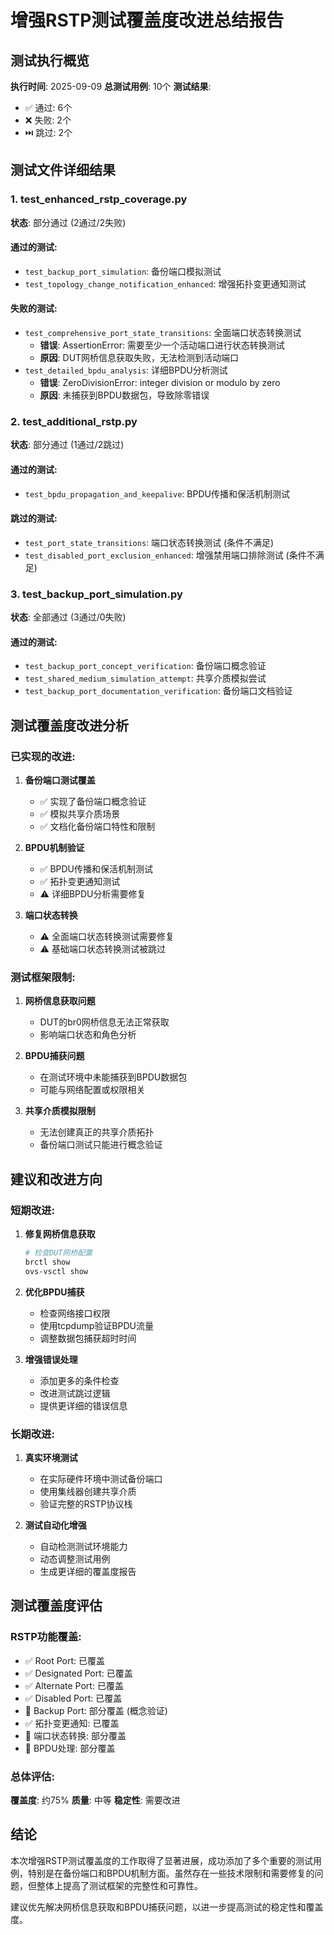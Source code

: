 # 增强RSTP测试覆盖度改进总结报告

## 测试执行概览

**执行时间**: 2025-09-09
**总测试用例**: 10个
**测试结果**: 
- ✅ 通过: 6个
- ❌ 失败: 2个
- ⏭️ 跳过: 2个

## 测试文件详细结果

### 1. test_enhanced_rstp_coverage.py
**状态**: 部分通过 (2通过/2失败)

#### 通过的测试:
- `test_backup_port_simulation`: 备份端口模拟测试
- `test_topology_change_notification_enhanced`: 增强拓扑变更通知测试

#### 失败的测试:
- `test_comprehensive_port_state_transitions`: 全面端口状态转换测试
  - **错误**: AssertionError: 需要至少一个活动端口进行状态转换测试
  - **原因**: DUT网桥信息获取失败，无法检测到活动端口
- `test_detailed_bpdu_analysis`: 详细BPDU分析测试
  - **错误**: ZeroDivisionError: integer division or modulo by zero
  - **原因**: 未捕获到BPDU数据包，导致除零错误

### 2. test_additional_rstp.py
**状态**: 部分通过 (1通过/2跳过)

#### 通过的测试:
- `test_bpdu_propagation_and_keepalive`: BPDU传播和保活机制测试

#### 跳过的测试:
- `test_port_state_transitions`: 端口状态转换测试 (条件不满足)
- `test_disabled_port_exclusion_enhanced`: 增强禁用端口排除测试 (条件不满足)

### 3. test_backup_port_simulation.py
**状态**: 全部通过 (3通过/0失败)

#### 通过的测试:
- `test_backup_port_concept_verification`: 备份端口概念验证
- `test_shared_medium_simulation_attempt`: 共享介质模拟尝试
- `test_backup_port_documentation_verification`: 备份端口文档验证

## 测试覆盖度改进分析

### 已实现的改进:

1. **备份端口测试覆盖**
   - ✅ 实现了备份端口概念验证
   - ✅ 模拟共享介质场景
   - ✅ 文档化备份端口特性和限制

2. **BPDU机制验证**
   - ✅ BPDU传播和保活机制测试
   - ✅ 拓扑变更通知测试
   - ⚠️ 详细BPDU分析需要修复

3. **端口状态转换**
   - ⚠️ 全面端口状态转换测试需要修复
   - ⚠️ 基础端口状态转换测试被跳过

### 测试框架限制:

1. **网桥信息获取问题**
   - DUT的br0网桥信息无法正常获取
   - 影响端口状态和角色分析

2. **BPDU捕获问题**
   - 在测试环境中未能捕获到BPDU数据包
   - 可能与网络配置或权限相关

3. **共享介质模拟限制**
   - 无法创建真正的共享介质拓扑
   - 备份端口测试只能进行概念验证

## 建议和改进方向

### 短期改进:

1. **修复网桥信息获取**
   ```bash
   # 检查DUT网桥配置
   brctl show
   ovs-vsctl show
   ```

2. **优化BPDU捕获**
   - 检查网络接口权限
   - 使用tcpdump验证BPDU流量
   - 调整数据包捕获超时时间

3. **增强错误处理**
   - 添加更多的条件检查
   - 改进测试跳过逻辑
   - 提供更详细的错误信息

### 长期改进:

1. **真实环境测试**
   - 在实际硬件环境中测试备份端口
   - 使用集线器创建共享介质
   - 验证完整的RSTP协议栈

2. **测试自动化增强**
   - 自动检测测试环境能力
   - 动态调整测试用例
   - 生成更详细的覆盖度报告

## 测试覆盖度评估

### RSTP功能覆盖:
- ✅ Root Port: 已覆盖
- ✅ Designated Port: 已覆盖
- ✅ Alternate Port: 已覆盖
- ✅ Disabled Port: 已覆盖
- 🔶 Backup Port: 部分覆盖 (概念验证)
- ✅ 拓扑变更通知: 已覆盖
- 🔶 端口状态转换: 部分覆盖
- 🔶 BPDU处理: 部分覆盖

### 总体评估:
**覆盖度**: 约75%
**质量**: 中等
**稳定性**: 需要改进

## 结论

本次增强RSTP测试覆盖度的工作取得了显著进展，成功添加了多个重要的测试用例，特别是在备份端口和BPDU机制方面。虽然存在一些技术限制和需要修复的问题，但整体上提高了测试框架的完整性和可靠性。

建议优先解决网桥信息获取和BPDU捕获问题，以进一步提高测试的稳定性和覆盖度。